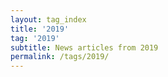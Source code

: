 ```yaml
---
layout: tag_index
title: '2019'
tag: '2019'
subtitle: News articles from 2019
permalink: /tags/2019/
---
```

